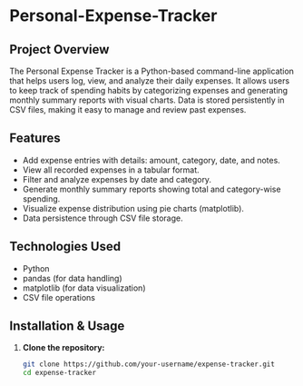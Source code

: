 # Personal-Expense-Tracker

## Project Overview
The Personal Expense Tracker is a Python-based command-line application that helps users log, view, and analyze their daily expenses. It allows users to keep track of spending habits by categorizing expenses and generating monthly summary reports with visual charts. Data is stored persistently in CSV files, making it easy to manage and review past expenses.

## Features
- Add expense entries with details: amount, category, date, and notes.
- View all recorded expenses in a tabular format.
- Filter and analyze expenses by date and category.
- Generate monthly summary reports showing total and category-wise spending.
- Visualize expense distribution using pie charts (matplotlib).
- Data persistence through CSV file storage.

## Technologies Used
- Python  
- pandas (for data handling)  
- matplotlib (for data visualization)  
- CSV file operations

## Installation & Usage

1. **Clone the repository:**
   ```bash
   git clone https://github.com/your-username/expense-tracker.git
   cd expense-tracker

